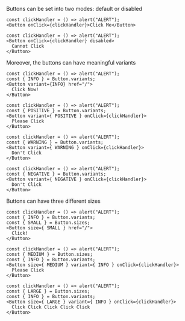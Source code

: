 Buttons can be set into two modes: default or disabled

```react|span-2
const clickHandler = () => alert("ALERT");
<Button onClick={clickHandler}>Click Me</Button>
```

```react|span-2
const clickHandler = () => alert("ALERT");
<Button onClick={clickHandler} disabled>
  Cannot Click
</Button>
```

Moreover, the buttons can have meaningful variants

```react|span-1
const clickHandler = () => alert("ALERT");
const { INFO } = Button.variants;
<Button variant={INFO} href="/">
  Click Now!
</Button>
```

```react|span-1
const clickHandler = () => alert("ALERT");
const { POSITIVE } = Button.variants;
<Button variant={ POSITIVE } onClick={clickHandler}>
  Please Click
</Button>
```

```react|span-1
const clickHandler = () => alert("ALERT");
const { WARNING } = Button.variants;
<Button variant={ WARNING } onClick={clickHandler}>
  Don't Click
</Button>
```

```react|span-1
const clickHandler = () => alert("ALERT");
const { NEGATIVE } = Button.variants;
<Button variant={ NEGATIVE } onClick={clickHandler}>
  Don't Click
</Button>
```

Buttons can have three different sizes

```react|span-2
const clickHandler = () => alert("ALERT");
const { INFO } = Button.variants;
const { SMALL } = Button.sizes;
<Button size={ SMALL } href="/">
  Click!
</Button>
```

```react|span-2
const clickHandler = () => alert("ALERT");
const { MEDIUM } = Button.sizes;
const { INFO } = Button.variants;
<Button size={ MEDIUM } variant={ INFO } onClick={clickHandler}>
  Please Click
</Button>
```

```react|span-2
const clickHandler = () => alert("ALERT");
const { LARGE } = Button.sizes;
const { INFO } = Button.variants;
<Button size={ LARGE } variant={ INFO } onClick={clickHandler}>
  Click Click Click Click Click
</Button>
```
